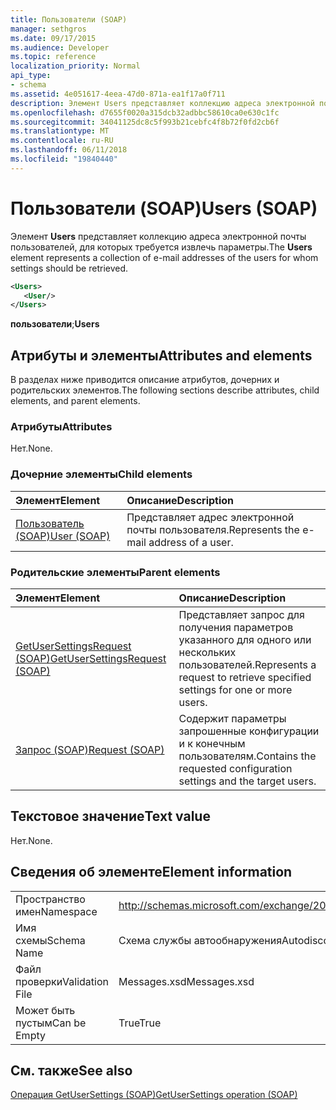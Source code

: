 ```yaml
---
title: Пользователи (SOAP)
manager: sethgros
ms.date: 09/17/2015
ms.audience: Developer
ms.topic: reference
localization_priority: Normal
api_type:
- schema
ms.assetid: 4e051617-4eea-47d0-871a-ea1f17a0f711
description: Элемент Users представляет коллекцию адреса электронной почты пользователей, для которых требуется извлечь параметры.
ms.openlocfilehash: d7655f0020a315dcb32adbbc58610ca0e630c1fc
ms.sourcegitcommit: 34041125dc8c5f993b21cebfc4f8b72f0fd2cb6f
ms.translationtype: MT
ms.contentlocale: ru-RU
ms.lasthandoff: 06/11/2018
ms.locfileid: "19840440"
---
```

# <a name="users-soap"></a><span data-ttu-id="e6e85-103">Пользователи (SOAP)</span><span class="sxs-lookup"><span data-stu-id="e6e85-103">Users (SOAP)</span></span>

<span data-ttu-id="e6e85-104">Элемент **Users** представляет коллекцию адреса электронной почты пользователей, для которых требуется извлечь параметры.</span><span class="sxs-lookup"><span data-stu-id="e6e85-104">The **Users** element represents a collection of e-mail addresses of the users for whom settings should be retrieved.</span></span> 
  
```XML
<Users>
   <User/>
</Users>
```

 <span data-ttu-id="e6e85-105">**пользователи**;</span><span class="sxs-lookup"><span data-stu-id="e6e85-105">**Users**</span></span>
## <a name="attributes-and-elements"></a><span data-ttu-id="e6e85-106">Атрибуты и элементы</span><span class="sxs-lookup"><span data-stu-id="e6e85-106">Attributes and elements</span></span>

<span data-ttu-id="e6e85-107">В разделах ниже приводится описание атрибутов, дочерних и родительских элементов.</span><span class="sxs-lookup"><span data-stu-id="e6e85-107">The following sections describe attributes, child elements, and parent elements.</span></span>
  
### <a name="attributes"></a><span data-ttu-id="e6e85-108">Атрибуты</span><span class="sxs-lookup"><span data-stu-id="e6e85-108">Attributes</span></span>

<span data-ttu-id="e6e85-109">Нет.</span><span class="sxs-lookup"><span data-stu-id="e6e85-109">None.</span></span>
  
### <a name="child-elements"></a><span data-ttu-id="e6e85-110">Дочерние элементы</span><span class="sxs-lookup"><span data-stu-id="e6e85-110">Child elements</span></span>

|<span data-ttu-id="e6e85-111">**Элемент**</span><span class="sxs-lookup"><span data-stu-id="e6e85-111">**Element**</span></span>|<span data-ttu-id="e6e85-112">**Описание**</span><span class="sxs-lookup"><span data-stu-id="e6e85-112">**Description**</span></span>|
|:-----|:-----|
|[<span data-ttu-id="e6e85-113">Пользователь (SOAP)</span><span class="sxs-lookup"><span data-stu-id="e6e85-113">User (SOAP)</span></span>](user-soap.md) <br/> |<span data-ttu-id="e6e85-114">Представляет адрес электронной почты пользователя.</span><span class="sxs-lookup"><span data-stu-id="e6e85-114">Represents the e-mail address of a user.</span></span>  <br/> |
   
### <a name="parent-elements"></a><span data-ttu-id="e6e85-115">Родительские элементы</span><span class="sxs-lookup"><span data-stu-id="e6e85-115">Parent elements</span></span>

|<span data-ttu-id="e6e85-116">**Элемент**</span><span class="sxs-lookup"><span data-stu-id="e6e85-116">**Element**</span></span>|<span data-ttu-id="e6e85-117">**Описание**</span><span class="sxs-lookup"><span data-stu-id="e6e85-117">**Description**</span></span>|
|:-----|:-----|
|[<span data-ttu-id="e6e85-118">GetUserSettingsRequest (SOAP)</span><span class="sxs-lookup"><span data-stu-id="e6e85-118">GetUserSettingsRequest (SOAP)</span></span>](getusersettingsrequest-soap.md) <br/> |<span data-ttu-id="e6e85-119">Представляет запрос для получения параметров указанного для одного или нескольких пользователей.</span><span class="sxs-lookup"><span data-stu-id="e6e85-119">Represents a request to retrieve specified settings for one or more users.</span></span>  <br/> |
|[<span data-ttu-id="e6e85-120">Запрос (SOAP)</span><span class="sxs-lookup"><span data-stu-id="e6e85-120">Request (SOAP)</span></span>](request-soap.md) <br/> |<span data-ttu-id="e6e85-121">Содержит параметры запрошенные конфигурации и к конечным пользователям.</span><span class="sxs-lookup"><span data-stu-id="e6e85-121">Contains the requested configuration settings and the target users.</span></span>  <br/> |
   
## <a name="text-value"></a><span data-ttu-id="e6e85-122">Текстовое значение</span><span class="sxs-lookup"><span data-stu-id="e6e85-122">Text value</span></span>

<span data-ttu-id="e6e85-123">Нет.</span><span class="sxs-lookup"><span data-stu-id="e6e85-123">None.</span></span>
  
## <a name="element-information"></a><span data-ttu-id="e6e85-124">Сведения об элементе</span><span class="sxs-lookup"><span data-stu-id="e6e85-124">Element information</span></span>

|||
|:-----|:-----|
|<span data-ttu-id="e6e85-125">Пространство имен</span><span class="sxs-lookup"><span data-stu-id="e6e85-125">Namespace</span></span>  <br/> |http://schemas.microsoft.com/exchange/2010/Autodiscover  <br/> |
|<span data-ttu-id="e6e85-126">Имя схемы</span><span class="sxs-lookup"><span data-stu-id="e6e85-126">Schema Name</span></span>  <br/> |<span data-ttu-id="e6e85-127">Схема службы автообнаружения</span><span class="sxs-lookup"><span data-stu-id="e6e85-127">Autodiscover schema</span></span>  <br/> |
|<span data-ttu-id="e6e85-128">Файл проверки</span><span class="sxs-lookup"><span data-stu-id="e6e85-128">Validation File</span></span>  <br/> |<span data-ttu-id="e6e85-129">Messages.xsd</span><span class="sxs-lookup"><span data-stu-id="e6e85-129">Messages.xsd</span></span>  <br/> |
|<span data-ttu-id="e6e85-130">Может быть пустым</span><span class="sxs-lookup"><span data-stu-id="e6e85-130">Can be Empty</span></span>  <br/> |<span data-ttu-id="e6e85-131">True</span><span class="sxs-lookup"><span data-stu-id="e6e85-131">True</span></span>  <br/> |
   
## <a name="see-also"></a><span data-ttu-id="e6e85-132">См. также</span><span class="sxs-lookup"><span data-stu-id="e6e85-132">See also</span></span>



[<span data-ttu-id="e6e85-133">Операция GetUserSettings (SOAP)</span><span class="sxs-lookup"><span data-stu-id="e6e85-133">GetUserSettings operation (SOAP)</span></span>](getusersettings-operation-soap.md)

